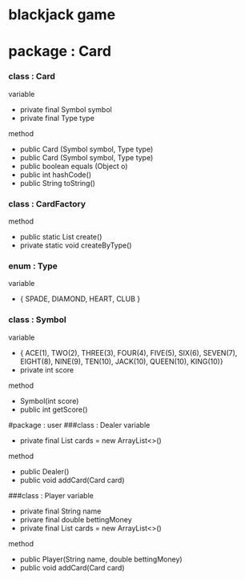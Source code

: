 # blackjack game
# package : Card
### class : Card
variable
- private final Symbol symbol
- private final Type type
	
method
- public Card (Symbol symbol, Type type)
- public Card (Symbol symbol, Type type)
- public boolean equals (Object o)
- public int hashCode()
- public String toString()

### class : CardFactory
method
- public static List<Card> create()
- private static void createByType()
	
### enum : Type
variable
- { SPADE, DIAMOND, HEART, CLUB }

### class : Symbol
variable
- { ACE(1), TWO(2), THREE(3), FOUR(4), FIVE(5), SIX(6),
		 SEVEN(7), EIGHT(8), NINE(9), TEN(10), JACK(10), QUEEN(10), KING(10)}
- private int score
	
method
- Symbol(int score)
- public int getScore()
	
#package : user
###class : Dealer
variable
- private final List<Card> cards  = new ArrayList<>()
	
method
- public Dealer()
- public void addCard(Card card)

###class : Player
variable
- private final String name
- privare final double bettingMoney
- private final List<Card> cards = new ArrayList<>()
	
method
- public Player(String name, double bettingMoney)
- public void addCard(Card card)
